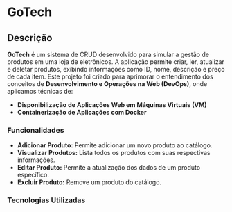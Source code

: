 # GoTech 

## Descrição

**GoTech** é um sistema de CRUD desenvolvido para simular a gestão de produtos em uma loja de eletrônicos. A aplicação permite criar, ler, atualizar e deletar produtos, exibindo informações como ID, nome, descrição e preço de cada item. Este projeto foi criado para aprimorar o entendimento dos conceitos de **Desenvolvimento e Operações na Web (DevOps)**, onde aplicamos técnicas de:

- **Disponibilização de Aplicações Web em Máquinas Virtuais (VM)**
- **Containerização de Aplicações com Docker**

### Funcionalidades
- **Adicionar Produto:** Permite adicionar um novo produto ao catálogo.
- **Visualizar Produtos:** Lista todos os produtos com suas respectivas informações.
- **Editar Produto:** Permite a atualização dos dados de um produto específico.
- **Excluir Produto:** Remove um produto do catálogo.

### Tecnologias Utilizadas
